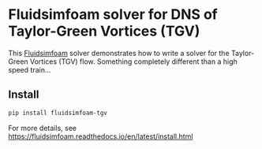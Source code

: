 # Fluidsimfoam solver for DNS of Taylor-Green Vortices (TGV)

This [Fluidsimfoam] solver demonstrates how to write a solver for the
Taylor-Green Vortices (TGV) flow. Something completely different than a high
speed train...

## Install

```sh
pip install fluidsimfoam-tgv
```

For more details, see https://fluidsimfoam.readthedocs.io/en/latest/install.html

[fluidsimfoam]: https://foss.heptapod.net/fluiddyn/fluidsimfoam